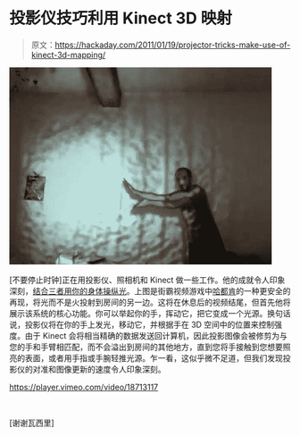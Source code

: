 # 投影仪技巧利用 Kinect 3D 映射

> 原文：<https://hackaday.com/2011/01/19/projector-tricks-make-use-of-kinect-3d-mapping/>

![](img/168de559ca6b368502fb814409616fce.png "projector-tricks-with-the-kinect")

[不要停止时钟]正在用投影仪、照相机和 Kinect 做一些工作。他的成就令人印象深刻，[结合三者用你的身体操纵光](http://vimeo.com/18713117)。上图是街霸视频游戏中[哈都肯](http://hackaday.com/2010/12/13/shooting-fireballs-from-your-wrists-hadouken/)的一种更安全的再现，将光而不是火投射到房间的另一边。这将在休息后的视频结尾，但首先他将展示该系统的核心功能。你可以举起你的手，挥动它，把它变成一个光源。换句话说，投影仪将在你的手上发光，移动它，并根据手在 3D 空间中的位置来控制强度。由于 Kinect 会将相当精确的数据发送回计算机，因此投影图像会被修剪为与您的手和手臂相匹配，而不会溢出到房间的其他地方，直到您将手接触到您想要照亮的表面，或者用手指或手腕轻推光源。乍一看，这似乎微不足道，但我们发现投影仪的对准和图像更新的速度令人印象深刻。

<https://player.vimeo.com/video/18713117>

</div> <p> </p> <p>[谢谢瓦西里]</p> </body> </html>